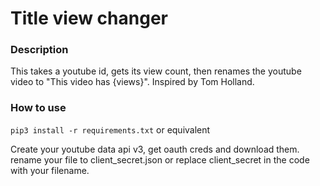# Title view changer
### Description
This takes a youtube id, gets its view count, then renames the youtube video to "This video has {views}". Inspired by Tom Holland.

### How to use

`pip3 install -r requirements.txt`
or equivalent

Create your youtube data api v3, get oauth creds and download them. rename your file to client_secret.json or replace client_secret in the code with your filename. 
